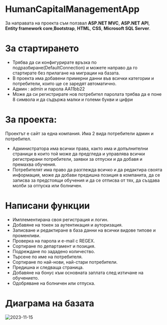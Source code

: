 # HumanCapitalManagementApp

За направата на проекта съм ползвал **ASP.NET MVC**, **ASP.NET API**, **Entity framework core**,**Bootstrap**, **HTML**, **CSS**, **Microsoft SQL Server**.

# За стартирането
* Трябва да си конфигурирате връзка по подразбиране(DefaultConnection) и можете направо да го стартирате без прилагане на миграции на базата.
* В проекта има добавени примерни данни във всички категории и потребители, които ще се заредят автоматично.
* Админ : admin и парола AA11bb22
* Може да си регистрирате нов потребител паролата трябва да е поне 8 символа и да съдържа малки и големи букви и цифри

# За проекта:
Проектът е сайт за една компания. 
Има 2 вида потребители админ и потребител. 
* Администратора има всички права, както има и допълнителни страници в които той може да предгледа и управлява всички регистрирани потребители, заявки за отпуски и да добавя и премахва обучения.
* Потребителят има право да разглежда всичко и да редактира своята информация, може да добави предишна позиция в компанита, да се записва за предстоящи обучения и да се отписва от тях, да създава молби за отпуска или болничен.

# Написани функции
* Имплементирана своя регистрация и логин.
* Добавяне на токен за аутентикация и ауторизация.
* Записване и редактиране в база данни на всички видове типове и променливи.
* Проверка на парола и e-mail с REGEX.
* Сортиране по департамент и позиция.
* Подреждане по зададено количество.
* Търсене по име на потребителя.
* Сортиране по най-нови, най-стари потребители.
* Предишна и следваща страница.
* Добавяне на бонус към основната заплата след изтичане на обучението.
* Одобряване на болничен или отпуска.

# Диаграма на базата
![2023-11-15](https://github.com/OlegAnokhin/Immedis_internship_2022_hcm_Oleg_Anokhin/assets/102062768/c763f940-4c8d-4199-99ae-5a2bc7e64e81)

